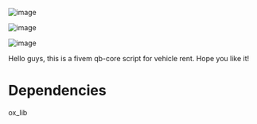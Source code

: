 ![image](https://github.com/user-attachments/assets/051cd484-ed37-447a-be8c-5ab4b6cdb1ec)

![image](https://github.com/user-attachments/assets/fb72a2fe-39f9-47f1-b220-2405c5e4ae72)

![image](https://github.com/user-attachments/assets/ba6bf7d9-f75f-4f74-bad6-b4a48abaffc5)

Hello guys, this is a fivem qb-core script for vehicle rent. Hope you like it!

# Dependencies

ox_lib
